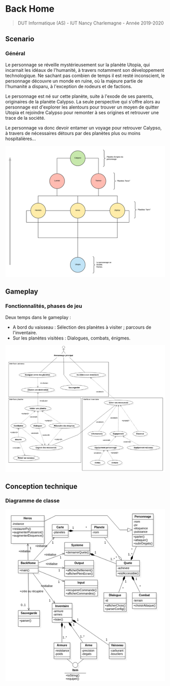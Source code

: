 # Back Home #

> DUT Informatique (AS) - 
> IUT Nancy Charlemagne - 
> Année 2019-2020

## Scenario ##

### Général ###

Le personnage se réveille mystérieusement sur la planète Utopia, qui incarnait les idéaux de l'humanité, à travers notamment son développement technologique. Ne sachant pas combien de temps il est resté inconscient, le personnage découvre un monde en ruine, où la majeure partie de l'humanité a disparu, à l'exception de rodeurs et de factions.

Le personnage est né sur cette planète, suite à l'exode de ses parents, originaires de la planète Calypso. La seule perspective qui s'offre alors au personnage est d'explorer les alentours pour trouver un moyen de quitter Utopia et rejoindre Calypso pour remonter à ses origines et retrouver une trace de la société.

Le personnage va donc devoir entamer un voyage pour retrouver Calypso, à travers de nécessaires détours par des planètes plus ou moins hospitalières...

![cartographie_planetes](uml/cartographie_planetes.png)

## Gameplay ##

### Fonctionnalités, phases de jeu ###

Deux temps dans le gameplay :

- A bord du vaisseau : Sélection des planètes à visiter ; parcours de l'inventaire.
- Sur les planètes visitées : Dialogues, combats, énigmes.

![use_case_uml](uml/use_case_diagram.png)

## Conception technique ##

### Diagramme de classe ###

![class_diagram_uml](uml/class_diagram.png)